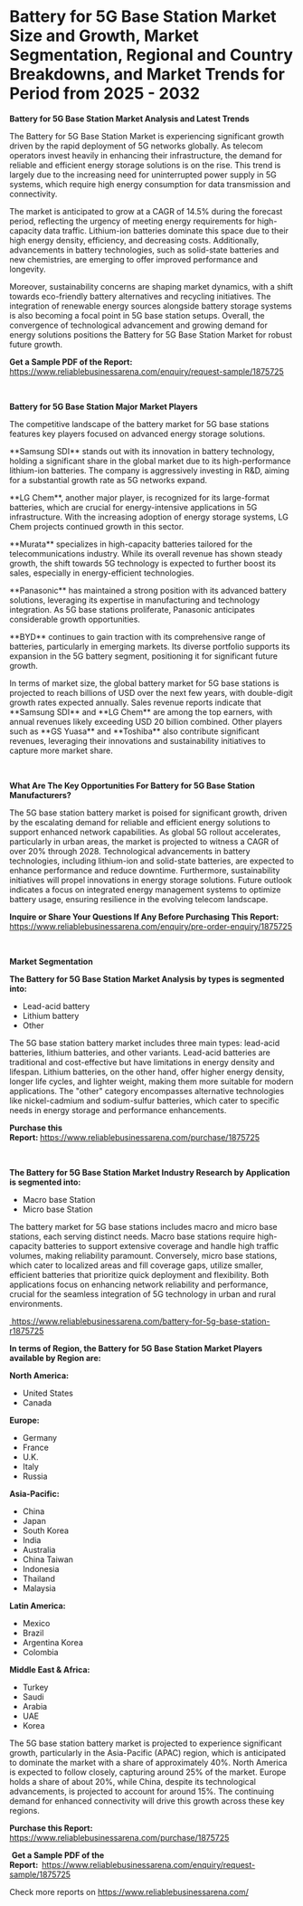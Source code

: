 <p><h1>Battery for 5G Base Station Market Size and Growth, Market Segmentation, Regional and Country Breakdowns, and Market Trends for Period from 2025 -  2032</h1></p><p><strong>Battery for 5G Base Station Market Analysis and Latest Trends</strong></p>
<p><p>The Battery for 5G Base Station Market is experiencing significant growth driven by the rapid deployment of 5G networks globally. As telecom operators invest heavily in enhancing their infrastructure, the demand for reliable and efficient energy storage solutions is on the rise. This trend is largely due to the increasing need for uninterrupted power supply in 5G systems, which require high energy consumption for data transmission and connectivity.</p><p>The market is anticipated to grow at a CAGR of 14.5% during the forecast period, reflecting the urgency of meeting energy requirements for high-capacity data traffic. Lithium-ion batteries dominate this space due to their high energy density, efficiency, and decreasing costs. Additionally, advancements in battery technologies, such as solid-state batteries and new chemistries, are emerging to offer improved performance and longevity.</p><p>Moreover, sustainability concerns are shaping market dynamics, with a shift towards eco-friendly battery alternatives and recycling initiatives. The integration of renewable energy sources alongside battery storage systems is also becoming a focal point in 5G base station setups. Overall, the convergence of technological advancement and growing demand for energy solutions positions the Battery for 5G Base Station Market for robust future growth.</p></p>
<p><strong>Get a Sample PDF of the Report:&nbsp;</strong> <a href="https://www.reliablebusinessarena.com/enquiry/request-sample/1875725?utm_campaign=3501&utm_medium=2&utm_source=Github&utm_content=ia&utm_term=03042025&utm_id=battery-for-5g-base-station">https://www.reliablebusinessarena.com/enquiry/request-sample/1875725</a></p>
<p>&nbsp;</p>
<p><strong>Battery for 5G Base Station Major Market Players</strong></p>
<p><p>The competitive landscape of the battery market for 5G base stations features key players focused on advanced energy storage solutions. </p><p>**Samsung SDI** stands out with its innovation in battery technology, holding a significant share in the global market due to its high-performance lithium-ion batteries. The company is aggressively investing in R&D, aiming for a substantial growth rate as 5G networks expand.</p><p>**LG Chem**, another major player, is recognized for its large-format batteries, which are crucial for energy-intensive applications in 5G infrastructure. With the increasing adoption of energy storage systems, LG Chem projects continued growth in this sector.</p><p>**Murata** specializes in high-capacity batteries tailored for the telecommunications industry. While its overall revenue has shown steady growth, the shift towards 5G technology is expected to further boost its sales, especially in energy-efficient technologies.</p><p>**Panasonic** has maintained a strong position with its advanced battery solutions, leveraging its expertise in manufacturing and technology integration. As 5G base stations proliferate, Panasonic anticipates considerable growth opportunities.</p><p>**BYD** continues to gain traction with its comprehensive range of batteries, particularly in emerging markets. Its diverse portfolio supports its expansion in the 5G battery segment, positioning it for significant future growth.</p><p>In terms of market size, the global battery market for 5G base stations is projected to reach billions of USD over the next few years, with double-digit growth rates expected annually. Sales revenue reports indicate that **Samsung SDI** and **LG Chem** are among the top earners, with annual revenues likely exceeding USD 20 billion combined. Other players such as **GS Yuasa** and **Toshiba** also contribute significant revenues, leveraging their innovations and sustainability initiatives to capture more market share.</p></p>
<p>&nbsp;</p>
<p><strong>What Are The Key Opportunities For Battery for 5G Base Station Manufacturers?</strong></p>
<p><p>The 5G base station battery market is poised for significant growth, driven by the escalating demand for reliable and efficient energy solutions to support enhanced network capabilities. As global 5G rollout accelerates, particularly in urban areas, the market is projected to witness a CAGR of over 20% through 2028. Technological advancements in battery technologies, including lithium-ion and solid-state batteries, are expected to enhance performance and reduce downtime. Furthermore, sustainability initiatives will propel innovations in energy storage solutions. Future outlook indicates a focus on integrated energy management systems to optimize battery usage, ensuring resilience in the evolving telecom landscape.</p></p>
<p><strong>Inquire or Share Your Questions If Any Before Purchasing This Report:</strong> <a href="https://www.reliablebusinessarena.com/enquiry/pre-order-enquiry/1875725?utm_campaign=3501&utm_medium=2&utm_source=Github&utm_content=ia&utm_term=03042025&utm_id=battery-for-5g-base-station">https://www.reliablebusinessarena.com/enquiry/pre-order-enquiry/1875725</a></p>
<p>&nbsp;</p>
<p><strong>Market Segmentation</strong></p>
<p><strong>The Battery for 5G Base Station Market Analysis by types is segmented into:</strong></p>
<p><ul><li>Lead-acid battery</li><li>Lithium battery</li><li>Other</li></ul></p>
<p><p>The 5G base station battery market includes three main types: lead-acid batteries, lithium batteries, and other variants. Lead-acid batteries are traditional and cost-effective but have limitations in energy density and lifespan. Lithium batteries, on the other hand, offer higher energy density, longer life cycles, and lighter weight, making them more suitable for modern applications. The "other" category encompasses alternative technologies like nickel-cadmium and sodium-sulfur batteries, which cater to specific needs in energy storage and performance enhancements.</p></p>
<p><strong>Purchase this Report:&nbsp;</strong><a href="https://www.reliablebusinessarena.com/purchase/1875725?utm_campaign=3501&utm_medium=2&utm_source=Github&utm_content=ia&utm_term=03042025&utm_id=battery-for-5g-base-station">https://www.reliablebusinessarena.com/purchase/1875725</a></p>
<p>&nbsp;</p>
<p><strong>The Battery for 5G Base Station Market Industry Research by Application is segmented into:</strong></p>
<p><ul><li>Macro base Station</li><li>Micro base Station</li></ul></p>
<p><p>The battery market for 5G base stations includes macro and micro base stations, each serving distinct needs. Macro base stations require high-capacity batteries to support extensive coverage and handle high traffic volumes, making reliability paramount. Conversely, micro base stations, which cater to localized areas and fill coverage gaps, utilize smaller, efficient batteries that prioritize quick deployment and flexibility. Both applications focus on enhancing network reliability and performance, crucial for the seamless integration of 5G technology in urban and rural environments.</p></p>
<p><a href="https://www.reliablebusinessarena.com/battery-for-5g-base-station-r1875725?utm_campaign=3501&utm_medium=2&utm_source=Github&utm_content=ia&utm_term=03042025&utm_id=battery-for-5g-base-station">&nbsp;https://www.reliablebusinessarena.com/battery-for-5g-base-station-r1875725</a></p>
<p><strong>In terms of Region, the Battery for 5G Base Station Market Players available by Region are:</strong></p>
<p>
    <p> <strong> North America: </strong>
        <ul>
            <li>United States</li>
            <li>Canada</li>
        </ul>
        </p> 
    <p> <strong> Europe: </strong>
        <ul>
            <li>Germany</li>
            <li>France</li>
            <li>U.K.</li>
            <li>Italy</li>
            <li>Russia</li>
        </ul>
        </p> 
    <p> <strong> Asia-Pacific: </strong>
        <ul>
            <li>China</li>
            <li>Japan</li>
            <li>South Korea</li>
            <li>India</li>
            <li>Australia</li>
            <li>China Taiwan</li>
            <li>Indonesia</li>
            <li>Thailand</li>
            <li>Malaysia</li>
        </ul>
        </p> 
    <p> <strong> Latin America: </strong>
        <ul>
            <li>Mexico</li>
            <li>Brazil</li>
            <li>Argentina Korea</li>
            <li>Colombia</li>
        </ul>
        </p> 
    <p> <strong> Middle East & Africa: </strong>
        <ul>
            <li>Turkey</li>
            <li>Saudi</li>
            <li>Arabia</li>
            <li>UAE</li>
            <li>Korea</li>
        </ul>
    </p>
    </p>
<p><p>The 5G base station battery market is projected to experience significant growth, particularly in the Asia-Pacific (APAC) region, which is anticipated to dominate the market with a share of approximately 40%. North America is expected to follow closely, capturing around 25% of the market. Europe holds a share of about 20%, while China, despite its technological advancements, is projected to account for around 15%. The continuing demand for enhanced connectivity will drive this growth across these key regions.</p></p>
<p><strong>Purchase this Report: </strong><a href="https://www.reliablebusinessarena.com/purchase/1875725?utm_campaign=3501&utm_medium=2&utm_source=Github&utm_content=ia&utm_term=03042025&utm_id=battery-for-5g-base-station">https://www.reliablebusinessarena.com/purchase/1875725</a></p>
<p>&nbsp;<strong>Get a Sample PDF of the Report:&nbsp;&nbsp;</strong><a href="https://www.reliablebusinessarena.com/enquiry/request-sample/1875725?utm_campaign=3501&utm_medium=2&utm_source=Github&utm_content=ia&utm_term=03042025&utm_id=battery-for-5g-base-station">https://www.reliablebusinessarena.com/enquiry/request-sample/1875725</a></p>
<p><strong></strong></p>
<p>Check more reports on <a href="https://www.reliablebusinessarena.com/?utm_campaign=3501&utm_medium=2&utm_source=Github&utm_content=ia&utm_term=03042025&utm_id=battery-for-5g-base-station">https://www.reliablebusinessarena.com/</a></p>